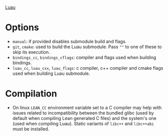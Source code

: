 [Luau](https://github.com/luau-lang/luau)

# Options

* `manual`: if provided disables submodule build and flags.
* `git`, `cmake`: used to build the Luau submodule.
  Pass `""` to one of these to skip its execution.
* `bindings_cc`, `bindings_cflags`: compiler and flags used when building bindings.
* `luau_cc`, `luau_cxx`, `luau_flags`: c compiler, c++ compiler and cmake flags used when building Luau submodule.


# Compilation

* On linux `LEAN_CC` environment variable set to a C compiler may help
  with issues related to incompatibility between
  the bundled glibc (used by default when compiling Lean generated C files) and
  the system's one (used when compiling Luau).
  Static variants of `libc++` and `libc++abi` must be installed.
